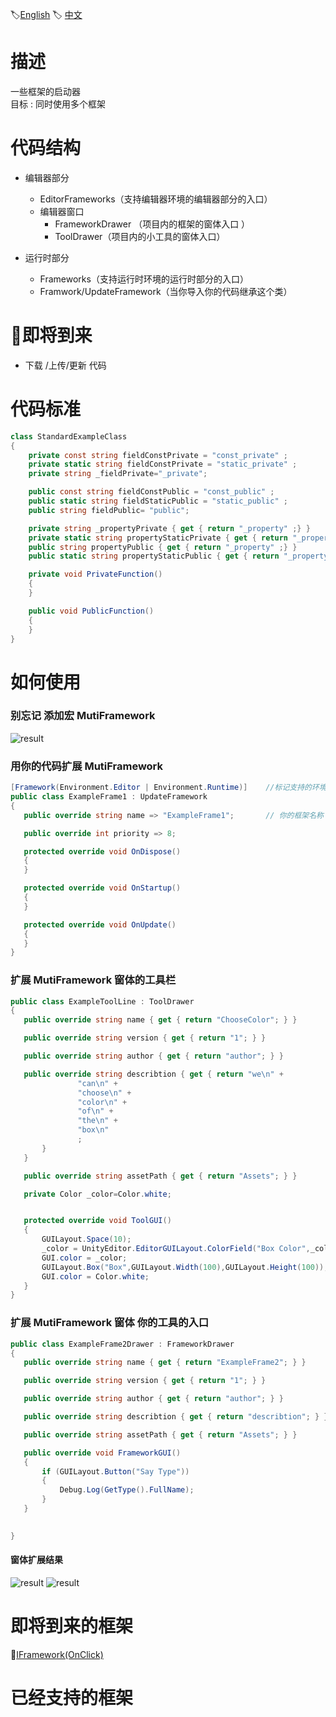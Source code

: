 🏷[English](https://github.com/OnClick9927/MutiFramework/blob/master/README.md) 🏷 [中文](https://github.com/OnClick9927/MutiFramework/blob/master/%E8%AF%BB%E6%88%91.md)
# 描述  
一些框架的启动器   
目标 : 同时使用多个框架

# 代码结构
* 编辑器部分
  * EditorFrameworks（支持编辑器环境的编辑器部分的入口）
  * 编辑器窗口
    * FrameworkDrawer （项目内的框架的窗体入口  ）
    * ToolDrawer（项目内的小工具的窗体入口）
   
* 运行时部分
  * Frameworks（支持运行时环境的运行时部分的入口）
  * Framwork/UpdateFramework（当你导入你的代码继承这个类）
# 🥚即将到来
 *  下载 /上传/更新 代码
# 代码标准
``` csharp
class StandardExampleClass
{
    private const string fieldConstPrivate = "const_private" ;
    private static string fieldConstPrivate = "static_private" ;
    private string _fieldPrivate="_private";

    public const string fieldConstPublic = "const_public" ;
    public static string fieldStaticPublic = "static_public" ;
    public string fieldPublic= "public";

    private string _propertyPrivate { get { return "_property" ;} }
    private static string propertyStaticPrivate { get { return "_property" ;} }
    public string propertyPublic { get { return "_property" ;} }
    public static string propertyStaticPublic { get { return "_property" ;} }

    private void PrivateFunction()
    {
    }

    public void PublicFunction()
    {
    }
}
```


# 如何使用
 ###  别忘记 添加宏 MutiFramework
![result](http://file.liangxiegame.com/4578b0b9-2975-4a0e-b89a-26c1be7ddf65.png)
 ### 用你的代码扩展 MutiFramework
 ``` csharp
 [Framework(Environment.Editor | Environment.Runtime)]    //标记支持的环境
public class ExampleFrame1 : UpdateFramework
{
    public override string name => "ExampleFrame1";       // 你的框架名称

    public override int priority => 8;            

    protected override void OnDispose()
    {    
    }

    protected override void OnStartup()
    {   
    }

    protected override void OnUpdate()
    {   
    }
}
 ```
  ### 扩展 MutiFramework 窗体的工具栏
 ``` csharp
public class ExampleToolLine : ToolDrawer
{
    public override string name { get { return "ChooseColor"; } }

    public override string version { get { return "1"; } }

    public override string author { get { return "author"; } }

    public override string describtion { get { return "we\n" +
                "can\n" +
                "choose\n" +
                "color\n" +
                "of\n" +
                "the\n" +
                "box\n"
                ;
        }
    }

    public override string assetPath { get { return "Assets"; } }

    private Color _color=Color.white;


    protected override void ToolGUI()
    {
        GUILayout.Space(10);
        _color = UnityEditor.EditorGUILayout.ColorField("Box Color",_color);
        GUI.color = _color;
        GUILayout.Box("Box",GUILayout.Width(100),GUILayout.Height(100));
        GUI.color = Color.white;
    }
}
 ```
   ### 扩展 MutiFramework 窗体 你的工具的入口
 ``` csharp
public class ExampleFrame2Drawer : FrameworkDrawer
{
    public override string name { get { return "ExampleFrame2"; } }

    public override string version { get { return "1"; } }

    public override string author { get { return "author"; } }

    public override string describtion { get { return "describtion"; } }

    public override string assetPath { get { return "Assets"; } }

    public override void FrameworkGUI()
    {
        if (GUILayout.Button("Say Type"))
        {
            Debug.Log(GetType().FullName);
        }
    }

  
}
 ```
 #### 窗体扩展结果
 ![result](http://file.liangxiegame.com/8d019686-a36b-4930-89ea-8b7c469863bb.png)
![result](http://file.liangxiegame.com/1a1caa23-8a38-4ba1-b914-3b82b763c7ed.png)
# 即将到来的框架
🥚[IFramework(OnClick)](https://github.com/OnClick9927/IFramework)

# 已经支持的框架


  

